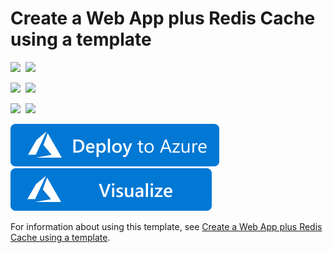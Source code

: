 # Create a Web App plus Redis Cache using a template

<IMG SRC="https://azurequickstartsservice.blob.core.windows.net/badges/201-web-app-with-redis-cache/PublicLastTestDate.svg" />&nbsp;
<IMG SRC="https://azurequickstartsservice.blob.core.windows.net/badges/201-web-app-with-redis-cache/PublicDeployment.svg" />&nbsp;

<IMG SRC="https://azurequickstartsservice.blob.core.windows.net/badges/201-web-app-with-redis-cache/FairfaxLastTestDate.svg" />&nbsp;
<IMG SRC="https://azurequickstartsservice.blob.core.windows.net/badges/201-web-app-with-redis-cache/FairfaxDeployment.svg" />&nbsp;

<IMG SRC="https://azurequickstartsservice.blob.core.windows.net/badges/201-web-app-with-redis-cache/BestPracticeResult.svg" />&nbsp;
<IMG SRC="https://azurequickstartsservice.blob.core.windows.net/badges/201-web-app-with-redis-cache/CredScanResult.svg" />&nbsp;

<a href="https://portal.azure.com/#create/Microsoft.Template/uri/https%3A%2F%2Fraw.githubusercontent.com%2Fazure%2Fazure-quickstart-templates%2Fmaster%2F201-web-app-with-redis-cache%2Fazuredeploy.json" target="_blank">
    <img src="https://raw.githubusercontent.com/Azure/azure-quickstart-templates/master/1-CONTRIBUTION-GUIDE/images/deploytoazure.svg?sanitize=true"/>
</a>
<a href="http://armviz.io/#/?load=https%3A%2F%2Fraw.githubusercontent.com%2FAzure%2Fazure-quickstart-templates%2Fmaster%2F201-web-app-with-redis-cache%2Fazuredeploy.json" target="_blank">
    <img src="https://raw.githubusercontent.com/Azure/azure-quickstart-templates/master/1-CONTRIBUTION-GUIDE/images/visualizebutton.svg?sanitize=true"/>
</a>

For information about using this template, see [Create a Web App plus Redis Cache using a template](https://azure.microsoft.com/en-us/documentation/articles/cache-web-app-arm-with-redis-cache-provision/).


